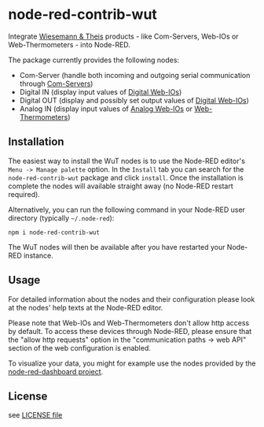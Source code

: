 # node-red-contrib-wut

Integrate [Wiesemann & Theis](https://www.wut.de/) products - like Com-Servers, Web-IOs or Web-Thermometers - into Node-RED.

The package currently provides the following nodes:

- Com-Server (handle both incoming and outgoing serial communication through [Com-Servers](https://www.wut.de/e-58665-ww-daus-000.php))
- Digital IN (display input values of [Digital Web-IOs](https://www.wut.de/e-50www-10-inus-000.php))
- Digital OUT (display and possibly set output values of [Digital Web-IOs](https://www.wut.de/e-50www-10-inus-000.php))
- Analog IN (display input values of [Analog Web-IOs](https://www.wut.de/e-5764w-10-inus-000.php) or [Web-Thermometers](https://www.wut.de/e-5760w-10-inus-000.php))

## Installation

The easiest way to install the WuT nodes is to use the Node-RED editor's `Menu -> Manage palette` option.
In the `Install` tab you can search for the `node-red-contrib-wut` package and click `install`.
Once the installation is complete the nodes will available straight away (no Node-RED restart required).

Alternatively, you can run the following command in your Node-RED user directory (typically `~/.node-red`):

    npm i node-red-contrib-wut

The WuT nodes will then be available after you have restarted your Node-RED instance.

## Usage

For detailed information about the nodes and their configuration please look at the nodes' help texts at the Node-RED editor.

Please note that Web-IOs and Web-Thermometers don't allow http access by default.
To access these devices through Node-RED, please ensure that the "allow http requests" option in the "communication paths -> web API" section of the web configuration is enabled.

To visualize your data, you might for example use the nodes provided by the [node-red-dashboard project](https://flows.nodered.org/node/node-red-dashboard).

## License

see [LICENSE file](LICENSE)